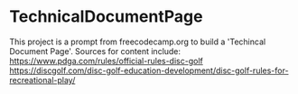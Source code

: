 # TechnicalDocumentPage
This project is a prompt from freecodecamp.org to build a 'Techincal Document Page'.
Sources for content include:
https://www.pdga.com/rules/official-rules-disc-golf
https://discgolf.com/disc-golf-education-development/disc-golf-rules-for-recreational-play/
